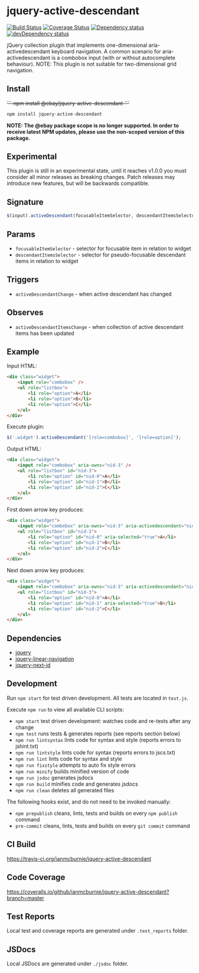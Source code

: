 # jquery-active-descendant

<p>
    <a href="https://travis-ci.org/ianmcburnie/jquery-active-descendant"><img src="https://api.travis-ci.org/ianmcburnie/jquery-active-descendant.svg?branch=master" alt="Build Status" /></a>
    <a href='https://coveralls.io/github/ianmcburnie/jquery-active-descendant?branch=master'><img src='https://coveralls.io/repos/ianmcburnie/jquery-active-descendant/badge.svg?branch=master&service=github' alt='Coverage Status' /></a>
    <a href="https://david-dm.org/ianmcburnie/jquery-active-descendant"><img src="https://david-dm.org/ianmcburnie/jquery-active-descendant.svg" alt="Dependency status" /></a>
    <a href="https://david-dm.org/ianmcburnie/jquery-active-descendant#info=devDependencies"><img src="https://david-dm.org/ianmcburnie/jquery-active-descendant/dev-status.svg" alt="devDependency status" /></a>
</p>

jQuery collection plugin that implements one-dimensional aria-activedescendant keyboard navigation. A common scenario for aria-activedescendant is a combobox input (with or without autocomplete behaviour). NOTE: This plugin is not suitable for two-dimensional grid navigation.

## Install

<strike>
```
npm install @ebay/jquery-active-descendant
```
</strike>

```js
npm install jquery-active-descendant
```

**NOTE: The @ebay package scope is no longer supported. In order to receive latest NPM updates, please use the non-scoped version of this package.**

## Experimental

This plugin is still in an experimental state, until it reaches v1.0.0 you must consider all minor releases as breaking changes. Patch releases may introduce new features, but will be backwards compatible.

## Signature

```js
$(input).activeDescendant(focusableItemSelector, descendantItemsSelector);
```

## Params

* `focusableItemSelector` - selector for focusable item in relation to widget
* `descendantItemsSelector` - selector for pseudo-focusable descendant items in relation to widget

## Triggers

* `activeDescendantChange` - when active descendant has changed

## Observes

* `activeDescendantItemsChange` - when collection of active descendant items has been updated

## Example

Input HTML:

```html
<div class="widget">
    <input role="combobox" />
    <ul role="listbox">
        <li role="option">A</li>
        <li role="option">B</li>
        <li role="option">C</li>
    </ul>
</div>
```

Execute plugin:

```js
$('.widget').activeDescendant('[role=combobox]', '[role=option]');
```

Output HTML:

```html
<div class="widget">
    <input role="combobox" aria-owns="nid-3" />
    <ul role="listbox" id="nid-3">
        <li role="option" id="nid-0">A</li>
        <li role="option" id="nid-1">B</li>
        <li role="option" id="nid-2">C</li>
    </ul>
</div>
```

First down arrow key produces:

```html
<div class="widget">
    <input role="combobox" aria-owns="nid-3" aria-activedescendant="nid-0" />
    <ul role="listbox" id="nid-3">
        <li role="option" id="nid-0" aria-selected="true">A</li>
        <li role="option" id="nid-1">B</li>
        <li role="option" id="nid-2">C</li>
    </ul>
</div>
```

Next down arrow key produces:

```html
<div class="widget">
    <input role="combobox" aria-owns="nid-3" aria-activedescendant="nid-1" />
    <ul role="listbox" id="nid-3">
        <li role="option" id="nid-0">A</li>
        <li role="option" id="nid-1" aria-selected="true">B</li>
        <li role="option" id="nid-2">C</li>
    </ul>
</div>
```

## Dependencies

* [jquery](https://jquery.com/)
* [jquery-linear-navigation](https://github.com/ianmcburnie/jquery-linear-navigation)
* [jquery-next-id](https://github.com/ianmcburnie/jquery-next-id)

## Development

Run `npm start` for test driven development. All tests are located in `test.js`.

Execute `npm run` to view all available CLI scripts:

* `npm start` test driven development: watches code and re-tests after any change
* `npm test` runs tests & generates reports (see reports section below)
* `npm run lintsyntax` lints code for syntax and style (reports errors to jshint.txt)
* `npm run lintstyle` lints code for syntax (reports errors to jscs.txt)
* `npm run lint` lints code for syntax and style
* `npm run fixstyle` attempts to auto fix style errors
* `npm run minify` builds minified version of code
* `npm run jsdoc` generates jsdocs
* `npm run build` minifies code and generates jsdocs
* `npm run clean` deletes all generated files

The following hooks exist, and do not need to be invoked manually:

* `npm prepublish` cleans, lints, tests and builds on every `npm publish` command
* `pre-commit` cleans, lints, tests and builds on every `git commit` command

## CI Build

https://travis-ci.org/ianmcburnie/jquery-active-descendant

## Code Coverage

https://coveralls.io/github/ianmcburnie/jquery-active-descendant?branch=master

## Test Reports

Local test and coverage reports are generated under `.test_reports` folder.

## JSDocs

Local JSDocs are generated under `./jsdoc` folder.
